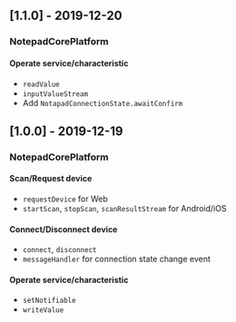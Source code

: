 ## [1.1.0] - 2019-12-20

### NotepadCorePlatform

#### Operate service/characteristic

- `readValue`
- `inputValueStream`
- Add `NotapadConnectionState.awaitConfirm`

## [1.0.0] - 2019-12-19

### NotepadCorePlatform

#### Scan/Request device
- `requestDevice` for Web
- `startScan`, `stopScan`, `scanResultStream` for Android/iOS

#### Connect/Disconnect device
- `connect`, `disconnect`
- `messageHandler` for connection state change event

#### Operate service/characteristic
- `setNotifiable`
- `writeValue`